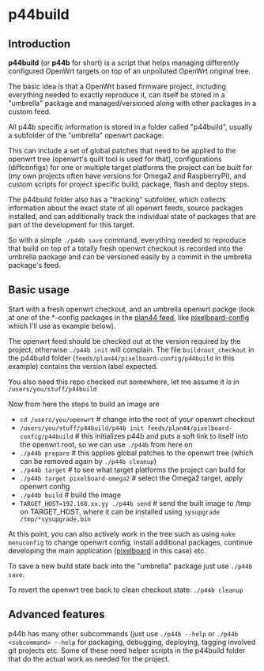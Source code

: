 # p44build

## Introduction

**p44build** (or **p44b** for short) is a script that helps managing differently configured OpenWrt targets on top of an unpolluted OpenWrt original tree.

The basic idea is that a OpenWrt based firmware project, including everything needed to exactly reproduce it, can itself be stored in a "umbrella" package
and managed/versioned along with other packages in a custom feed.

All p44b specific information is stored in a folder called "p44build", usually a subfolder of the "umbrella" openwrt package.

This can include a set of global patches that need to be applied to the openwrt tree (openwrt's quilt tool is used for that),
configurations (diffconfigs) for one or multiple target platforms the project can be built for (my own projects often have versions for Omega2 and RaspberryPi), and custom scripts for project specific build, package, flash and deploy steps.

The p44build folder also has a "tracking" subfolder, which collects information about the exact state of all openwrt feeds, source packages installed, and can additionally track the individual state of packages
that are part of the development for this target.

So with a simple `./p44b save` command, everything needed to reproduce that build on top of a totally fresh openwrt checkout
is recorded into the umbrella package and can be versioned easily by a commit in the umbrella package's feed.

## Basic usage

Start with a fresh openwrt checkout, and an umbrella openwrt packge (look at one of the *-config packages in the
[plan44 feed](https://github.com/plan44/plan44-feed), like [pixelboard-config](https://github.com/plan44/plan44-feed/tree/master/pixelboard-config) which I'll use as example below).

The openwrt feed should be checked out at the version required by the project, otherwise `./p44b init` will complain. The file `buildroot_checkout` in the p44build folder (`feeds/plan44/pixelboard-config/p44build` in this example) contains the version label expected.

You also need this repo checked out somewhere, let me assume it is in `/users/you/stuff/p44build`

Now from here the steps to build an image are

- `cd /users/you/openwrt` # change into the root of your openwrt checkout
- `/users/you/stuff/p44build/p44b init feeds/plan44/pixelboard-config/p44build` # this initializes p44b and puts a soft link to itself into the openwrt root, so we can use `./p44b` from here on
- `./p44b prepare` # this applies global patches to the openwrt tree (which can be removed again by `./p44b cleanup`)
- `./p44b target` # to see what target platforms the project can build for
- `./p44b target pixelboard-omega2` # select the Omega2 target, apply openwrt config
- `./p44b build` # build the image
- `TARGET_HOST=192.168.xx.yy ./p44b send` # send the built image to /tmp on TARGET_HOST, where it can be installed using `sysupgrade /tmp/*sysupgrade.bin`

At this point, you can also actively work in the tree such as using `make menuconfig` to change openwrt config, install additional packages, continue developing the main application ([pixelboard](https://github.com/plan44/pixelboardd) in this case) etc.

To save a new build state back into the "umbrella" package just use `./p44b save`.

To revert the openwrt tree back to clean checkout state: `./p44b cleanup`

## Advanced features

p44b has many other subcommands (just use `./p44b --help` or `./p44b <subcommand> --help` for packaging, debugging, deploying, tagging involved git projects etc. Some of these need helper scripts in the p44build folder that do the actual work as needed for the project.
